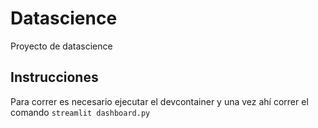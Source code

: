 # Datascience
Proyecto de datascience

## Instrucciones
Para correr es necesario ejecutar el devcontainer y una vez ahí correr el comando ``` streamlit dashboard.py ```
